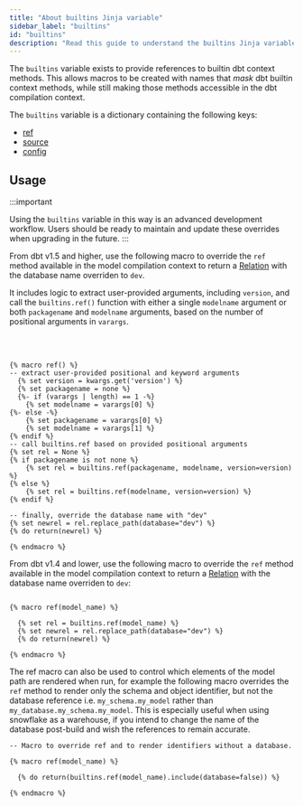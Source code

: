 ```yaml
---
title: "About builtins Jinja variable"
sidebar_label: "builtins"
id: "builtins"
description: "Read this guide to understand the builtins Jinja variable in dbt."
---
```



The `builtins` variable exists to provide references to builtin dbt context methods. This allows macros to be created with names that _mask_ dbt builtin context methods, while still making those methods accessible in the dbt compilation context.

The `builtins` variable is a dictionary containing the following keys:

- [ref](/reference/dbt-jinja-functions/ref)
- [source](/reference/dbt-jinja-functions/source)
- [config](/reference/dbt-jinja-functions/config)

## Usage

:::important

Using the `builtins` variable in this way is an advanced development workflow. Users should be ready to maintain and update these overrides when upgrading in the future.
:::

<VersionBlock firstVersion="1.5">

From dbt v1.5 and higher, use the following macro to override the `ref` method available in the model compilation context to return a [Relation](/reference/dbt-classes#relation) with the database name overriden to `dev`.

It includes logic to extract user-provided arguments, including <code>version</code>, and call the <code>builtins.ref()</code> function with either a single <code>modelname</code> argument or both <code>packagename</code> and <code>modelname</code> arguments, based on the number of positional arguments in <code>varargs</code>.

<br /><br />

  
```
{% macro ref() %}
-- extract user-provided positional and keyword arguments
  {% set version = kwargs.get('version') %}
  {% set packagename = none %}
  {%- if (varargs | length) == 1 -%}
    {% set modelname = varargs[0] %}
{%- else -%}
    {% set packagename = varargs[0] %}
    {% set modelname = varargs[1] %}
{% endif %}
-- call builtins.ref based on provided positional arguments
{% set rel = None %}
{% if packagename is not none %}
    {% set rel = builtins.ref(packagename, modelname, version=version) %}
{% else %}
    {% set rel = builtins.ref(modelname, version=version) %}
{% endif %}

-- finally, override the database name with "dev"
{% set newrel = rel.replace_path(database="dev") %}
{% do return(newrel) %}

{% endmacro %}
```
</VersionBlock>

<VersionBlock lastVersion="1.4">

From dbt v1.4 and lower, use the following macro to override the `ref` method available in the model compilation context to return a [Relation](/reference/dbt-classes#relation) with the database name overriden to `dev`:

```

{% macro ref(model_name) %}

  {% set rel = builtins.ref(model_name) %}
  {% set newrel = rel.replace_path(database="dev") %}
  {% do return(newrel) %}

{% endmacro %}
```
</VersionBlock>

The ref macro can also be used to control which elements of the model path are rendered when run, for example the following macro overrides the `ref` method to render only the schema and object identifier, but not the database reference i.e. `my_schema.my_model` rather than `my_database.my_schema.my_model`. This is especially useful when using snowflake as a warehouse, if you intend to change the name of the database post-build and wish the references to remain accurate.

```
-- Macro to override ref and to render identifiers without a database.

{% macro ref(model_name) %}

  {% do return(builtins.ref(model_name).include(database=false)) %}

{% endmacro %}
```
